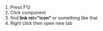 1. Press F12
2. Click component
3. find **link rel="icon"** or something like that
4. Right click then open new tab
